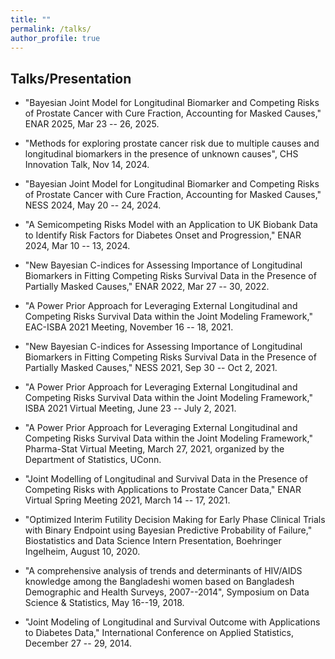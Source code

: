 ```yaml
---
title: ""
permalink: /talks/
author_profile: true
---
```


## Talks/Presentation
* "Bayesian Joint Model for Longitudinal Biomarker and Competing Risks of Prostate Cancer with Cure Fraction, Accounting for Masked Causes," ENAR 2025, Mar 23 -- 26, 2025.

* "Methods for exploring prostate cancer risk due to multiple causes and longitudinal biomarkers in the presence of unknown causes", CHS Innovation Talk, Nov 14, 2024.

* "Bayesian Joint Model for Longitudinal Biomarker and Competing Risks of Prostate Cancer with Cure Fraction, Accounting for Masked Causes," NESS 2024, May 20 -- 24, 2024.

* "A Semicompeting Risks Model with an Application to UK Biobank Data to Identify Risk Factors for Diabetes Onset and Progression," ENAR 2024, Mar 10 -- 13, 2024.

* "New Bayesian C-indices for Assessing Importance of Longitudinal Biomarkers in Fitting Competing Risks Survival Data in the Presence of Partially Masked Causes," ENAR 2022, Mar 27 -- 30, 2022.

* "A Power Prior Approach for Leveraging External Longitudinal and Competing Risks Survival Data within the Joint Modeling Framework," EAC-ISBA 2021 Meeting, November 16 -- 18, 2021.

* "New Bayesian C-indices for Assessing Importance of Longitudinal Biomarkers in Fitting Competing Risks Survival Data in the Presence of Partially Masked Causes," NESS 2021, Sep 30 -- Oct 2, 2021.

* "A Power Prior Approach for Leveraging External Longitudinal and Competing Risks Survival Data within the Joint Modeling Framework," ISBA 2021 Virtual Meeting, June 23 -- July 2, 2021.

* "A Power Prior Approach for Leveraging External Longitudinal and Competing Risks Survival Data within the Joint Modeling Framework," Pharma-Stat Virtual Meeting, March 27, 2021, organized by the Department of Statistics, UConn.

* "Joint Modelling of Longitudinal and Survival Data in the Presence of Competing Risks with Applications to Prostate Cancer Data," ENAR Virtual Spring Meeting 2021, March 14 -- 17, 2021.

* "Optimized Interim Futility Decision Making for Early Phase Clinical Trials with Binary Endpoint using Bayesian Predictive Probability of Failure," Biostatistics and Data Science Intern Presentation, Boehringer Ingelheim, August 10, 2020.

* "A comprehensive analysis of trends and determinants of HIV/AIDS knowledge among the Bangladeshi women based on Bangladesh Demographic and Health Surveys, 2007--2014", Symposium on Data Science & Statistics, May 16--19, 2018.

* "Joint Modeling of Longitudinal and Survival Outcome with Applications to Diabetes Data," International Conference on Applied Statistics, December 27 -- 29, 2014.





